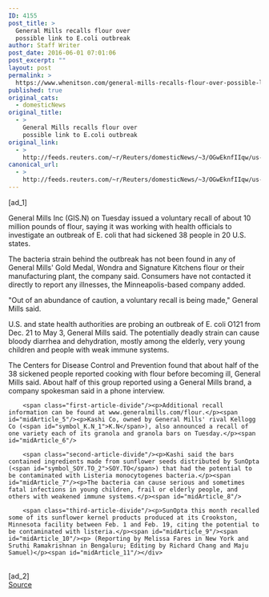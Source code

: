```yaml
---
ID: 4155
post_title: >
  General Mills recalls flour over
  possible link to E.coli outbreak
author: Staff Writer
post_date: 2016-06-01 07:01:06
post_excerpt: ""
layout: post
permalink: >
  https://www.whenitson.com/general-mills-recalls-flour-over-possible-link-to-e-coli-outbreak/
published: true
original_cats:
  - domesticNews
original_title:
  - >
    General Mills recalls flour over
    possible link to E.coli outbreak
original_link:
  - >
    http://feeds.reuters.com/~r/Reuters/domesticNews/~3/OGwEknfIIqw/us-general-mills-recall-idUSKCN0YM2HO
canonical_url:
  - >
    http://feeds.reuters.com/~r/Reuters/domesticNews/~3/OGwEknfIIqw/us-general-mills-recall-idUSKCN0YM2HO
---
```

 [ad_1]
<br><div id="articleText">
<span id="midArticle_start"/>

<span class="focusParagraph" readability="5"><p><span class="articleLocatio&lt;/span&gt;n">General Mills Inc (<span id="symbol_GIS.N_0">GIS.N</span>) on Tuesday issued a voluntary recall of about 10 million pounds of flour, saying it was working with health officials to investigate an outbreak of E. coli that had sickened 38 people in 20 U.S. states.</span></p></span><span id="midArticle_0"/><p>The bacteria strain behind the outbreak has not been found in any of General Mills' Gold Medal, Wondra and Signature Kitchens flour or their manufacturing plant, the company said. Consumers have not contacted it directly to report any illnesses, the Minneapolis-based company added.</p><span id="midArticle_1"/><p>"Out of an abundance of caution, a voluntary recall is being made," General Mills said.</p><span id="midArticle_2"/><p>U.S. and state health authorities are probing an outbreak of E. coli O121 from Dec. 21 to May 3, General Mills said. The potentially deadly strain can cause bloody diarrhea and dehydration, mostly among the elderly, very young children and people with weak immune systems.</p><span id="midArticle_3"/><p>The Centers for Disease Control and Prevention found that about half of the 38 sickened people reported cooking with flour before becoming ill, General Mills said. About half of this group reported using a General Mills brand, a company spokesman said in a phone interview.</p><span id="midArticle_4"/>
        
        <span class="first-article-divide"/><p>Additional recall information can be found at www.generalmills.com/flour.</p><span id="midArticle_5"/><p>Kashi Co, owned by General Mills' rival Kellogg Co (<span id="symbol_K.N_1">K.N</span>), also announced a recall of one variety each of its granola and granola bars on Tuesday.</p><span id="midArticle_6"/>
        
        <span class="second-article-divide"/><p>Kashi said the bars contained ingredients made from sunflower seeds distributed by SunOpta (<span id="symbol_SOY.TO_2">SOY.TO</span>) that had the potential to be contaminated with Listeria monocytogenes bacteria.</p><span id="midArticle_7"/><p>The bacteria can cause serious and sometimes fatal infections in young children, frail or elderly people, and others with weakened immune systems.</p><span id="midArticle_8"/>
        
        <span class="third-article-divide"/><p>SunOpta this month recalled some of its sunflower kernel products produced at its Crookston, Minnesota facility between Feb. 1 and Feb. 19, citing the potential to be contaminated with listeria.</p><span id="midArticle_9"/><span id="midArticle_10"/><p> (Reporting by Melissa Fares in New York and Sruthi Ramakrishnan in Bengaluru; Editing by Richard Chang and Maju Samuel)</p><span id="midArticle_11"/></div>
<br>[ad_2]
<br><a href="http://feeds.reuters.com/~r/Reuters/domesticNews/~3/OGwEknfIIqw/us-general-mills-recall-idUSKCN0YM2HO">Source </a>